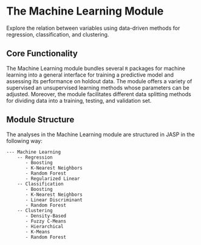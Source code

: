 # The Machine Learning Module

Explore the relation between variables using data-driven methods for regression, classification, and clustering.

## Core Functionality

The Machine Learning module bundles several `R` packages for machine learning into a general interface for training a predictive model and assessing its performance on holdout data. The module offers a variety of supervised an unsupervised learning methods whose parameters can be adjusted. Moreover, the module facilitates different data splitting methods for dividing data into a training, testing, and validation set.

## Module Structure

The analyses in the Machine Learning module are structured in JASP in the following way:

```
--- Machine Learning
    -- Regression
       - Boosting
       - K-Nearest Neighbors
       - Random Forest
       - Regularized Linear
    -- Classification
       - Boosting
       - K-Nearest Neighbors
       - Linear Discriminant
       - Random Forest
    -- Clustering
       - Density-Based
       - Fuzzy C-Means
       - Hierarchical
       - K-Means
       - Random Forest
```